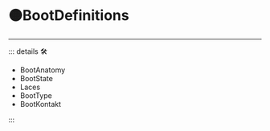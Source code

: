 # 🟠<motor>BootDefinitions</motor>

---

<!-- =================================================== -->
<!-- =================================================== -->
<!-- =================================================== -->
<!-- =================================================== -->
<!-- =================================================== -->
::: details 🛠

- BootAnatomy
- BootState
- Laces
- BootType
- BootKontakt

:::
